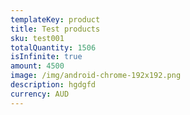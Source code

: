 ```yaml
---
templateKey: product
title: Test products
sku: test001
totalQuantity: 1506
isInfinite: true
amount: 4500
image: /img/android-chrome-192x192.png
description: hgdgfd
currency: AUD
---
```

